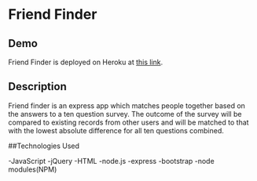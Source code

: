 # Friend Finder

## Demo
Friend Finder is deployed on Heroku at [this link](https://whispering-caverns-34699.herokuapp.com/).

## Description
Friend finder is an express app which matches people together based on the answers to a ten question survey.
The outcome of the survey will be compared to existing records from other users and will be matched to that with the lowest absolute difference for all ten questions combined.

##Technologies Used

-JavaScript
-jQuery
-HTML
-node.js
-express
-bootstrap
-node modules(NPM)

